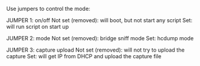Use jumpers to control the mode:


JUMPER 1: on/off
Not set (removed): will boot, but not start any script
Set: will run script on start up

JUMPER 2: mode
Not set (removed): bridge sniff mode
Set: hcdump mode

JUMPER 3: capture upload
Not set (removed): will not try to upload the capture
Set: will get IP from DHCP and upload the capture file
